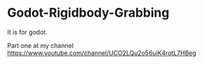 # Godot-Rigidbody-Grabbing
It is for godot.

Part one at my channel
https://www.youtube.com/channel/UCO2LQu2o56ujK4rqtL7HBeg
